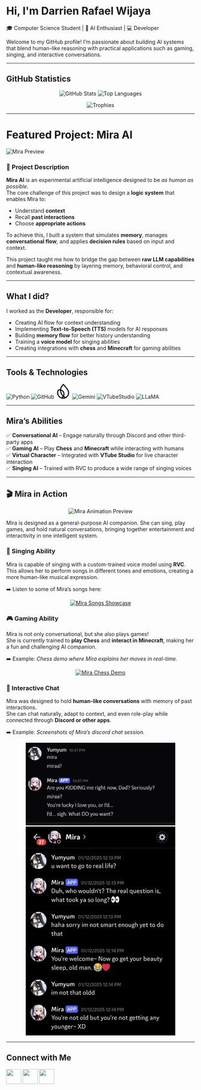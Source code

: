 # Hi, I'm Darrien Rafael Wijaya

🎓 Computer Science Student | 🤖 AI Enthusiast | 💻 Developer  

Welcome to my GitHub profile! I’m passionate about building AI systems that blend human-like reasoning with practical applications such as gaming, singing, and interactive conversations.  

---

## GitHub Statistics

<p align="center">
  <img src="https://github-readme-stats.vercel.app/api?username=Akihiro2004&show_icons=true&theme=tokyonight" alt="GitHub Stats" height="150"/>
  <img src="https://github-readme-stats.vercel.app/api/top-langs/?username=Akihiro2004&layout=compact&theme=tokyonight" alt="Top Languages" height="150"/>
</p>

<p align="center">
  <img src="https://github-profile-trophy.vercel.app/?username=Akihiro2004&theme=onedark" alt="Trophies" />
</p>

---

# Featured Project: Mira AI

![Mira Preview](./assets/miragif.gif)

### 📝 Project Description
**Mira AI** is an experimental artificial intelligence designed to be *as human as possible*.  
The core challenge of this project was to design a **logic system** that enables Mira to:
- Understand **context**  
- Recall **past interactions**  
- Choose **appropriate actions**  

To achieve this, I built a system that simulates **memory**, manages **conversational flow**, and applies **decision rules** based on input and context.  

This project taught me how to bridge the gap between **raw LLM capabilities** and **human-like reasoning** by layering memory, behavioral control, and contextual awareness.

---

## What I did?
I worked as the **Developer**, responsible for:
- Creating AI flow for context understanding  
- Implementing **Text-to-Speech (TTS)** models for AI responses  
- Building **memory flow** for better history understanding  
- Training a **voice model** for singing abilities  
- Creating integrations with **chess** and **Minecraft** for gaming abilities  

---

## Tools & Technologies
<p align="left">
  <img src="https://www.vectorlogo.zone/logos/python/python-icon.svg" alt="Python" width="40" height="40"/>
  <img src="https://raw.githubusercontent.com/simple-icons/simple-icons/develop/icons/github.svg" alt="GitHub" width="40" height="40"/>
  <img src="https://raw.githubusercontent.com/simple-icons/simple-icons/develop/icons/firebase.svg" alt="Firebase" width="40" height="40"/>
  <img src="https://avatars.githubusercontent.com/u/166515517?s=200&v=4" alt="Gemini" width="40" height="40"/> <!-- Gemini icon -->
  <img src="https://raw.githubusercontent.com/simple-icons/simple-icons/develop/icons/vimeo.svg" alt="VTubeStudio" width="40" height="40"/> <!-- Replace with actual VtubeStudio logo if available -->
  <img src="https://raw.githubusercontent.com/simple-icons/simple-icons/develop/icons/meta.svg" alt="LLaMA" width="40" height="40"/> <!-- Placeholder for LLaMA -->
</p>

---

## Mira’s Abilities
✅ **Conversational AI** – Engage naturally through Discord and other third-party apps  
✅ **Gaming AI** – Play **Chess** and **Minecraft** while interacting with humans  
✅ **Virtual Character** – Integrated with **VTube Studio** for live character interaction  
✅ **Singing AI** – Trained with RVC to produce a wide range of singing voices  

---

## 🎬 Mira in Action
<p align="center">
  <img src="./assets/sing.gif" width="400" alt="Mira Animation Preview"/>
</p>
Mira is designed as a general-purpose AI companion.  
She can sing, play games, and hold natural conversations, bringing together entertainment and interactivity in one intelligent system.  

### 🎵 Singing Ability
Mira is capable of singing with a custom-trained voice model using **RVC**.  
This allows her to perform songs in different tones and emotions, creating a more human-like musical expression.  

➡️ Listen to some of Mira’s songs here:  
<p align="center">
  <a href="https://akihiro2004.github.io/Akihiro2004/songs.html" target="_blank">
    <img src="https://img.shields.io/badge/🎶%20Open%20Mira's%20Singing%20Showcase-blueviolet?style=for-the-badge" alt="Mira Songs Showcase"/>
  </a>
</p>


### 🎮 Gaming Ability
Mira is not only conversational, but she also plays games!  
She is currently trained to **play Chess** and **interact in Minecraft**, making her a fun and challenging AI companion.  

➡️ Example: *Chess demo where Mira explains her moves in real-time.*  

<p align="center">
  <a href="https://youtu.be/KTo7M4Du3EI?si=g3DyjhQTrq8t-HDl" target="_blank">
    <img src="https://img.shields.io/badge/♟️%20Watch%20Mira%20Play%20Chess-success?style=for-the-badge" alt="Mira Chess Demo"/>
  </a>
</p>


### 💬 Interactive Chat
Mira was designed to hold **human-like conversations** with memory of past interactions.  
She can chat naturally, adapt to context, and even role-play while connected through **Discord or other apps**.  

➡️ Example: *Screenshots of Mira’s discord chat session.*  

<p align="center">
  <img src="./assets/screenshots/chat1.jpg" width="400" alt="Mira Chat Screenshot 1"/>
  <img src="./assets/screenshots/chat2.jpg" width="400" alt="Mira Chat Screenshot 2"/>
</p>

---


## Connect with Me
<p align="left">
  <a href="https://www.linkedin.com/in/darrienwijaya/"><img src="https://www.vectorlogo.zone/logos/linkedin/linkedin-icon.svg" width="40" height="40"/></a>
  <a href="https://darrienwijaya.vercel.app/"><img src="https://www.svgrepo.com/show/349402/html5.svg" width="40" height="40"/></a>
  <a href="mailto:darrienwijaya@gmail.com"><img src="https://www.vectorlogo.zone/logos/gmail/gmail-icon.svg" width="40" height="40"/></a>
</p>
